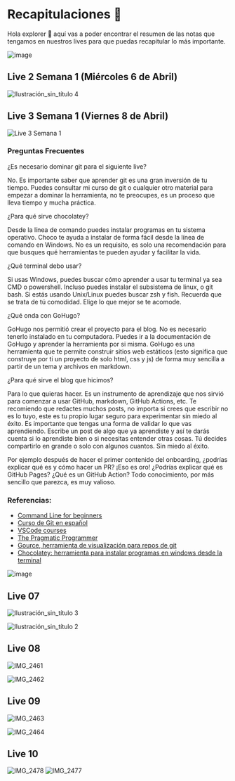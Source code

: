 # Recapitulaciones 🚀 

Hola explorer 💖 aquí vas a poder encontrar el resumen de las notas que tengamos en nuestros lives para que puedas recapitular lo más importante.

![image](https://user-images.githubusercontent.com/17634377/162115390-d1758c4a-d1ca-4de1-88de-3322015df43f.png)

## Live 2 Semana 1 (Miércoles 6 de Abril)

![Ilustración_sin_título 4](https://user-images.githubusercontent.com/17634377/162116083-145da566-6298-49c7-81e3-d1f50141d251.png)

## Live 3 Semana 1 (Viernes 8 de Abril)

![Live 3 Semana 1](https://user-images.githubusercontent.com/17634377/162554235-83c51f16-59fb-4543-b5c4-3f4ac4d796e7.PNG)

### Preguntas Frecuentes
¿Es necesario dominar git para el siguiente live?

No. Es importante saber que aprender git es una gran inversión de tu tiempo. Puedes consultar mi curso de git o cualquier otro material para empezar a dominar la herramienta, no te preocupes, es un proceso que lleva tiempo y mucha práctica.

¿Para qué sirve chocolatey? 

Desde la línea de comando puedes instalar programas en tu sistema operativo. Choco te ayuda a instalar de forma fácil desde la línea de comando en Windows. No es un requisito, es solo una recomendación para que busques qué herramientas te pueden ayudar y facilitar la vida.

¿Qué terminal debo usar?

Si usas Windows, puedes buscar cómo aprender a usar tu terminal ya sea CMD o powershell. Incluso puedes instalar el subsistema de linux, o git bash.
Si estás usando Unix/Linux puedes buscar zsh y fish. Recuerda que se trata de tú comodidad. Elige lo que mejor se te acomode.

¿Qué onda con GoHugo?

GoHugo nos permitió crear el proyecto para el blog. No es necesario tenerlo instalado en tu computadora. Puedes ir a la documentación de GoHugo y aprender la herramienta por si misma. GoHugo es una herramienta que te permite construir sitios web estáticos (esto significa que construye por ti un proyecto de solo html, css y js) de forma muy sencilla a partir de un tema y archivos en markdown.

¿Para qué sirve el blog que hicimos?

Para lo que quieras hacer. Es un instrumento de aprendizaje que nos sirvió para comenzar a usar GitHub, markdown, GitHub Actions, etc. Te recomiendo que redactes muchos posts, no importa si crees que escribir no es lo tuyo, este es tu propio lugar seguro para experimentar sin miedo al éxito.
Es importante que tengas una forma de validar lo que vas aprendiendo. Escribe un post de algo que ya aprendiste y así te darás cuenta si lo aprendiste bien o si necesitas entender otras cosas. Tú decides compartirlo en grande o solo con algunos cuantos. Sin miedo al éxito.

Por ejemplo después de hacer el primer contenido del onboarding, ¿podrías explicar qué es y cómo hacer un PR? ¡Eso es oro! ¿Podrías explicar qué es GitHub Pages? ¿Qué es un GitHub Action? Todo conocimiento, por más sencillo que parezca, es muy valioso. 

### Referencias:
- [Command Line for beginners](https://ubuntu.com/tutorials/command-line-for-beginners#1-overview)
- [Curso de Git en español](https://github.com/carlogilmar/curso-git-esp)
- [VSCode courses](https://medium.com/javarevisited/8-best-vs-code-courses-for-beginners-to-learn-online-bd5c169f59b7)
- [The Pragmatic Programmer](https://pragprog.com/titles/tpp20/the-pragmatic-programmer-20th-anniversary-edition/)
- [Gource, herramienta de visualización para repos de git](https://gource.io/)
- [Chocolatey: herramienta para instalar programas en windows desde la terminal](https://chocolatey.org/)

![image](https://user-images.githubusercontent.com/17634377/163923534-71f4b49f-2819-472c-b047-8593b51d1dd3.png)

## Live 07 

![Ilustración_sin_título 3](https://user-images.githubusercontent.com/17634377/163923555-59a07a3c-09d7-4644-a828-3a573f6801bf.png)

![Ilustración_sin_título 2](https://user-images.githubusercontent.com/17634377/163923562-a3f908ff-da30-414a-859a-2cf47b4ed905.png)

## Live 08

![IMG_2461](https://user-images.githubusercontent.com/17634377/164375279-dfd24819-2e22-431b-8187-e79296d5b590.PNG)

![IMG_2462](https://user-images.githubusercontent.com/17634377/164375287-162ed3ea-cfe9-4742-80e5-194f7f589802.PNG)

## Live 09

![IMG_2463](https://user-images.githubusercontent.com/17634377/164607771-ac0fda4f-6507-434d-b0ee-e28590c7acf2.PNG)

![IMG_2464](https://user-images.githubusercontent.com/17634377/164607776-54c88185-eac8-40ad-b078-7cae75fb94ce.PNG)

## Live 10
![IMG_2478](https://user-images.githubusercontent.com/17634377/165202897-1da9e051-955d-489e-bc0c-7fe9571ff314.PNG)
![IMG_2477](https://user-images.githubusercontent.com/17634377/165202904-08432d1a-e22a-48b8-967d-1d8f364a3ee3.PNG)

